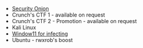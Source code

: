 - [Security Onion](https://securityonionsolutions.com/)
- Crunch's CTF 1 - available on request
- Crunch's CTF 2 - Promotion - available on request
- Kali Linux
- [Window11 for infecting](https://developer.microsoft.com/en-us/windows/downloads/virtual-machines/)
- Ubuntu - rwxrob's boost
